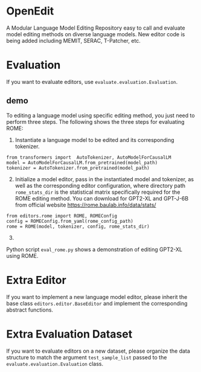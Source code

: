 # OpenEdit
A Modular Language Model Editing Repository easy to call and evaluate 
model editing methods on diverse language models.
New editor code is being added including MEMIT, SERAC, T-Patcher, etc.

# Evaluation
If you want to evaluate editors, use `evaluate.evaluation.Evaluation`.
## demo
To editing a language model using specific editing method, you just need to perform three steps. The following shows the three steps for evaluating ROME:
1. Instantiate a language model to be edited and its corresponding tokenizer.
```
from transformers import  AutoTokenizer, AutoModelForCausalLM
model = AutoModelForCausalLM.from_pretrained(model_path) 
tokenizer = AutoTokenizer.from_pretrained(model_path)
```
2. Initialize a model editor, pass in the instantiated model and tokenizer, as well as the corresponding editor configuration,
where directory path `rome_stats_dir` is the statistical matrix specifically required for the ROME editing method. You can download for GPT2-XL and GPT-J-6B from official website
<https://rome.baulab.info/data/stats/>
```
from editors.rome import ROME, ROMEConfig
config = ROMEConfig.from_yaml(rome_config_path)
rome = ROME(model, tokenizer, config, rome_stats_dir)
```
3. 



Python script `eval_rome.py` shows a demonstration of editing GPT2-XL using ROME.

# Extra Editor
If you want to implement a new language model editor, please inherit the base 
class `editors.editor.BaseEditor` and implement the corresponding abstract functions.


# Extra Evaluation Dataset
If you want to evaluate editors on a new dataset, please organize the data 
structure to match the argument `test_sample_list` passed to the 
`evaluate.evaluation.Evaluation` class.

